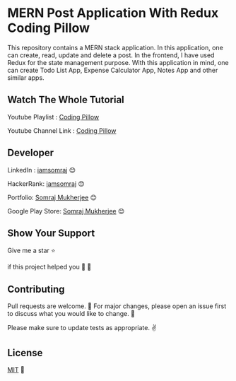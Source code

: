 # MERN Post Application With Redux Coding Pillow

This repository contains a MERN stack application. In this application, one can create, read, update and delete a post. In the frontend, I have used Redux for the state management purpose. With this application in mind, one can create Todo List App, Expense Calculator App, Notes App and other similar apps.

## Watch The Whole Tutorial

Youtube Playlist : [Coding Pillow](https://bit.ly/31CZaQZ)

Youtube Channel Link : [Coding Pillow](https://bit.ly/2EyJq8M)

## Developer

LinkedIn : [iamsomraj](https://www.linkedin.com/in/iamsomraj/) 😊

HackerRank: [iamsomraj](https://www.hackerrank.com/iamsomraj?hr_r=1) 😊

Portfolio: [Somraj Mukherjee](https://iamsomraj.github.io/) 😊

Google Play Store: [Somraj Mukherjee](https://play.google.com/store/apps/developer?id=Somraj+Mukherjee) 😊

## Show Your Support

Give me a star ⭐

if this project helped you 👦 👧

## Contributing

Pull requests are welcome. 🤝 For major changes, please open an issue first to discuss what you would like to change. 🙏

Please make sure to update tests as appropriate. ✌

## License

[MIT](https://choosealicense.com/licenses/mit/) 📰
